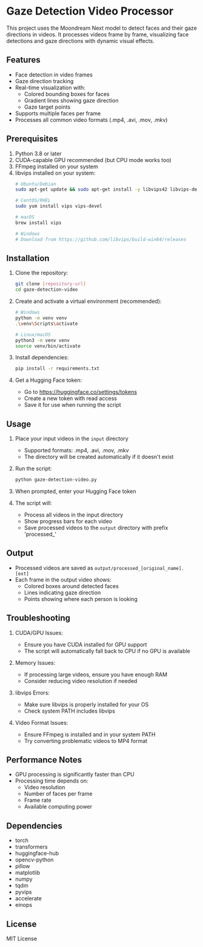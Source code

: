 # Gaze Detection Video Processor

This project uses the Moondream Next model to detect faces and their gaze directions in videos. It processes videos frame by frame, visualizing face detections and gaze directions with dynamic visual effects.

## Features

- Face detection in video frames
- Gaze direction tracking
- Real-time visualization with:
  - Colored bounding boxes for faces
  - Gradient lines showing gaze direction
  - Gaze target points
- Supports multiple faces per frame
- Processes all common video formats (.mp4, .avi, .mov, .mkv)

## Prerequisites

1. Python 3.8 or later
2. CUDA-capable GPU recommended (but CPU mode works too)
3. FFmpeg installed on your system
4. libvips installed on your system:
   ```bash
   # Ubuntu/Debian
   sudo apt-get update && sudo apt-get install -y libvips42 libvips-dev

   # CentOS/RHEL
   sudo yum install vips vips-devel

   # macOS
   brew install vips

   # Windows
   # Download from https://github.com/libvips/build-win64/releases
   ```

## Installation

1. Clone the repository:
   ```bash
   git clone [repository-url]
   cd gaze-detection-video
   ```

2. Create and activate a virtual environment (recommended):
   ```bash
   # Windows
   python -m venv venv
   .\venv\Scripts\activate

   # Linux/macOS
   python3 -m venv venv
   source venv/bin/activate
   ```

3. Install dependencies:
   ```bash
   pip install -r requirements.txt
   ```

4. Get a Hugging Face token:
   - Go to https://huggingface.co/settings/tokens
   - Create a new token with read access
   - Save it for use when running the script

## Usage

1. Place your input videos in the `input` directory
   - Supported formats: .mp4, .avi, .mov, .mkv
   - The directory will be created automatically if it doesn't exist

2. Run the script:
   ```bash
   python gaze-detection-video.py
   ```

3. When prompted, enter your Hugging Face token

4. The script will:
   - Process all videos in the input directory
   - Show progress bars for each video
   - Save processed videos to the `output` directory with prefix 'processed_'

## Output

- Processed videos are saved as `output/processed_[original_name].[ext]`
- Each frame in the output video shows:
  - Colored boxes around detected faces
  - Lines indicating gaze direction
  - Points showing where each person is looking

## Troubleshooting

1. CUDA/GPU Issues:
   - Ensure you have CUDA installed for GPU support
   - The script will automatically fall back to CPU if no GPU is available

2. Memory Issues:
   - If processing large videos, ensure you have enough RAM
   - Consider reducing video resolution if needed

3. libvips Errors:
   - Make sure libvips is properly installed for your OS
   - Check system PATH includes libvips

4. Video Format Issues:
   - Ensure FFmpeg is installed and in your system PATH
   - Try converting problematic videos to MP4 format

## Performance Notes

- GPU processing is significantly faster than CPU
- Processing time depends on:
  - Video resolution
  - Number of faces per frame
  - Frame rate
  - Available computing power

## Dependencies

- torch
- transformers
- huggingface-hub
- opencv-python
- pillow
- matplotlib
- numpy
- tqdm
- pyvips
- accelerate
- einops

## License

MIT License